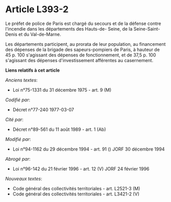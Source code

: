 # Article L393-2

Le préfet de police de Paris est chargé du secours et de la défense contre l'incendie dans les départements des Hauts-de-
Seine, de la Seine-Saint-Denis et du Val-de-Marne.

Les départements participent, au prorata de leur population, au financement des dépenses de la brigade des sapeurs-pompiers
de Paris, à hauteur de 45 p. 100 s'agissant des dépenses de fonctionnement, et de 37,5 p. 100 s'agissant des dépenses
d'investissement afférentes au casernement.

**Liens relatifs à cet article**

_Anciens textes_:

  - Loi n°75-1331 du 31 décembre 1975 - art. 9 (M)

_Codifié par_:

  - Décret n°77-240 1977-03-07

_Cité par_:

  - Décret n°89-561 du 11 août 1989 - art. 1 (Ab)

_Modifié par_:

  - Loi n°94-1162 du 29 décembre 1994 - art. 91 () JORF 30 décembre 1994

_Abrogé par_:

  - Loi n°96-142 du 21 février 1996 - art. 12 (V) JORF 24 février 1996

_Nouveaux textes_:

  - Code général des collectivités territoriales - art. L2521-3 (M)
  - Code général des collectivités territoriales - art. L3421-2 (V)
